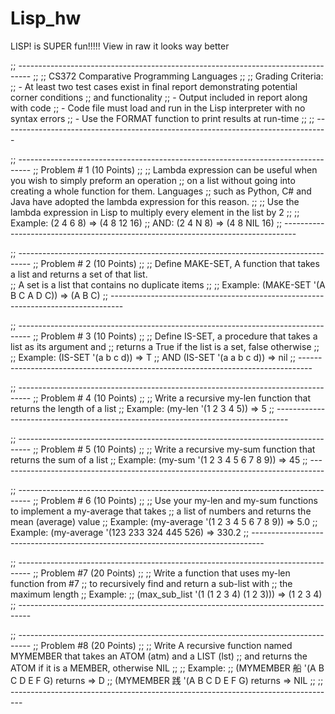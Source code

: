 # Lisp_hw
LISP! is SUPER fun!!!!!
View in raw it looks way better

;; ---------------------------------------------------------------------------------
;;
;; CS372 Comparative Programming Languages
;; 
;; Grading Criteria:
;; -  At least two test cases exist in final report demonstrating potential corner conditions 
;;    and functionality 
;; - Output included in report along with code
;; - Code file must load and run in the Lisp interpreter with no syntax errors
;; - Use the FORMAT function to print results at run-time
;;
;; ---------------------------------------------------------------------------------

;; ---------------------------------------------------------------------------------
;; Problem # 1 (10 Points)
;;
;; Lambda expression can be useful when you wish to simply preform an operation 
;; on a list without going into creating a whole function for them.  Languages
;; such as Python, C# and Java have adopted the lambda expression for this reason.
;;
;; Use the lambda expression in Lisp to multiply every element in the list by 2
;;
;;  Example: (2 4 6 8) => (4 8 12 16)
;;      AND: (2 4 N 8) => (4 8 NIL 16)
;; ---------------------------------------------------------------------------------

;; ---------------------------------------------------------------------------------
;; Problem # 2 (10 Points)
;;
;; Define MAKE-SET, A function that takes a list and returns a set of that list.  
;; A set is a list that contains no duplicate items
;;
;;  Example: (MAKE-SET '(A B C A D C)) => (A B C) 
;; ---------------------------------------------------------------------------------

;; ---------------------------------------------------------------------------------
;; Problem # 3 (10 Points)
;;
;; Define IS-SET, a procedure that takes a list as its argument and 
;; returns a True if the list is a set, false otherwise 
;;
;;  Example: (IS-SET '(a b c d)) => T 
;;       AND (IS-SET '(a a b c d)) => nil
;; ---------------------------------------------------------------------------------

;; ---------------------------------------------------------------------------------
;; Problem # 4 (10 Points)
;;
;; Write a recursive my-len function that returns the length of a list
;;      Example: (my-len '(1 2 3 4 5)) => 5
;; ---------------------------------------------------------------------------------

;; ---------------------------------------------------------------------------------
;; Problem # 5 (10 Points)
;;
;; Write a recursive my-sum function that returns the sum of a list
;;      Example: (my-sum '(1 2 3 4 5 6 7 8 9)) => 45
;; ---------------------------------------------------------------------------------

;; ---------------------------------------------------------------------------------
;; Problem # 6 (10 Points)
;;
;; Use your my-len and my-sum functions to implement a my-average that takes 
;;     a list of numbers and returns the mean (average) value
;;     Example: (my-average '(1 2 3 4 5 6 7 8 9)) => 5.0
;;     Example: (my-average '(123 233 324 445 526) => 330.2
;; ---------------------------------------------------------------------------------

;; ---------------------------------------------------------------------------------
;; Problem #7 (20 Points)
;;
;; Write a function that uses my-len function from #7
;; to recursively find and return a sub-list with
;; the maximum length
;; Example:
;;      (max_sub_list '(1 (1 2 3 4) (1 2 3))) => (1 2 3 4)
;; ---------------------------------------------------------------------------------

;; ---------------------------------------------------------------------------------
;; Problem #8 (20 Points)
;;
;; Write A recursive function named MYMEMBER that takes an ATOM (atm) and a LIST (lst) 
;; and returns the ATOM if it is a MEMBER, otherwise NIL
;;
;; Example:
;;        (MYMEMBER 船 '(A B C D E F G) returns => D
;;        (MYMEMBER 践 '(A B C D E F G) returns => NIL
;;
;; ---------------------------------------------------------------------------------

